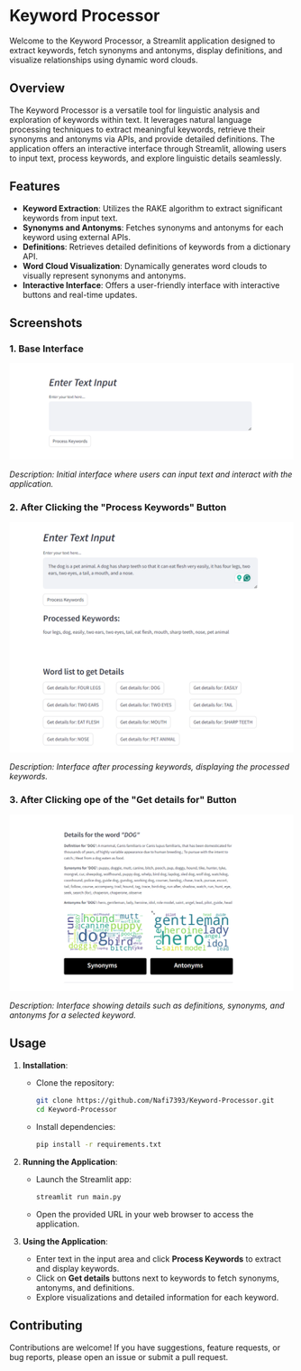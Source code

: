 # Keyword Processor

Welcome to the Keyword Processor, a Streamlit application designed to extract keywords, fetch synonyms and antonyms, display definitions, and visualize relationships using dynamic word clouds.

## Overview

The Keyword Processor is a versatile tool for linguistic analysis and exploration of keywords within text. It leverages natural language processing techniques to extract meaningful keywords, retrieve their synonyms and antonyms via APIs, and provide detailed definitions. The application offers an interactive interface through Streamlit, allowing users to input text, process keywords, and explore linguistic details seamlessly.

## Features

- **Keyword Extraction**: Utilizes the RAKE algorithm to extract significant keywords from input text.
- **Synonyms and Antonyms**: Fetches synonyms and antonyms for each keyword using external APIs.
- **Definitions**: Retrieves detailed definitions of keywords from a dictionary API.
- **Word Cloud Visualization**: Dynamically generates word clouds to visually represent synonyms and antonyms.
- **Interactive Interface**: Offers a user-friendly interface with interactive buttons and real-time updates.

## Screenshots

### 1. Base Interface

![Base Interface](DEMO/1.png)

*Description: Initial interface where users can input text and interact with the application.*
###
### 2. After Clicking the "Process Keywords" Button

![Keyword Process](DEMO/2.png)

*Description: Interface after processing keywords, displaying the processed keywords.*
###
### 3. After Clicking ope of the "Get details for" Button

![Details View](DEMO/3.png)

*Description: Interface showing details such as definitions, synonyms, and antonyms for a selected keyword.*

## Usage

1. **Installation**:
   - Clone the repository:
     ```bash
     git clone https://github.com/Nafi7393/Keyword-Processor.git
     cd Keyword-Processor
     ```
   - Install dependencies:
     ```bash
     pip install -r requirements.txt
     ```

2. **Running the Application**:
   - Launch the Streamlit app:
     ```bash
     streamlit run main.py
     ```
   - Open the provided URL in your web browser to access the application.

3. **Using the Application**:
   - Enter text in the input area and click **Process Keywords** to extract and display keywords.
   - Click on **Get details** buttons next to keywords to fetch synonyms, antonyms, and definitions.
   - Explore visualizations and detailed information for each keyword.

## Contributing

Contributions are welcome! If you have suggestions, feature requests, or bug reports, please open an issue or submit a pull request.

##
